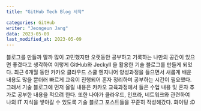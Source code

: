 ```yaml
---
title: "GitHub Tech Blog 시작"

categories: GitHub
writer: "Jeongeun Jang"
data: 2023-05-09
last_modified_at: 2023-05-09
---
```


블로그를 만들까 말까 많이 고민했지만 오랫동안 공부하고 기록하는 나만의 공간이 있으면 좋겠다고 생각하여 이렇게 GitHub와 Jeckyll 을 활용한 기술 블로그를 만들게 되었다. 최근 6개월 동안 카카오 클라우드 스쿨 엔지니어 양성과정을 들으면서 새롭게 배운 내용도 많을 뿐더러 빠르게 교육이 진행되어 혼자 정리하며 공부하는 시간이 필요했다. 그래서 기술 블로그에 먼저 올릴 내용은 카카오 교육과정에서 들은 수업 내용 및 혼자 추가로 공부한 내용을 적으려 한다. 또한 나아가 클라우드, 인프라, 네트워크와 관련하여 나의 IT 지식을 쌓아갈 수 있도록 기술 블로그 포스트들을 꾸준히 작성해갔다.
화이팅 :D
